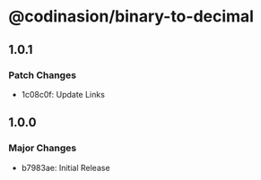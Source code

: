 # @codinasion/binary-to-decimal

## 1.0.1

### Patch Changes

- 1c08c0f: Update Links

## 1.0.0

### Major Changes

- b7983ae: Initial Release
